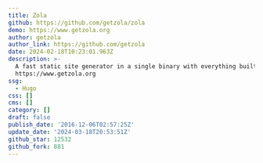 ```yaml
---
title: Zola
github: https://github.com/getzola/zola
demo: https://www.getzola.org
author: getzola
author_link: https://github.com/getzola
date: 2024-02-18T10:23:01.963Z
description: >-
  A fast static site generator in a single binary with everything built-in.
  https://www.getzola.org
ssg:
  - Hugo
css: []
cms: []
category: []
draft: false
publish_date: '2016-12-06T02:57:25Z'
update_date: '2024-03-18T20:53:51Z'
github_star: 12532
github_fork: 881
---
```


